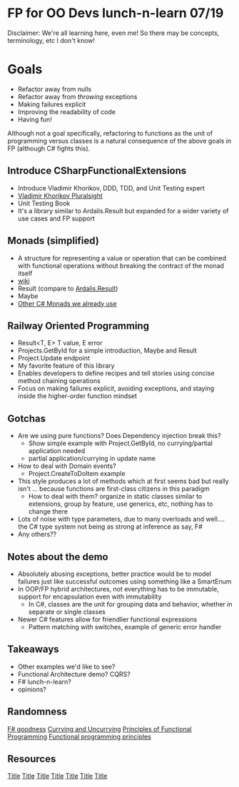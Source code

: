 # FP for OO Devs lunch-n-learn 07/19

Disclaimer: We're all learning here, even me! So there may be concepts, terminology, etc I don't know! 

# Goals
- Refactor away from nulls
- Refactor away from _throwing_ exceptions
- Making failures explicit
- Improving the readability of code
- Having fun!

Although not a goal specifically, refactoring to functions as the unit of programming versus classes is a natural consequence of the above goals in FP (although C# fights this).

## Introduce CSharpFunctionalExtensions
  - Introduce Vladimir Khorikov, DDD, TDD, and Unit Testing expert
  - [Vladimir Khorikov Pluralsight](https://www.pluralsight.com/authors/vladimir-khorikov)
  - Unit Testing Book
  - It's a library similar to Ardalis.Result but expanded for a wider variety of use cases and FP support

## Monads (simplified)
  - A structure for representing a value or operation that can be combined with functional operations without breaking the contract of the monad itself
  - [wiki](https://en.wikipedia.org/wiki/Monad_(functional_programming))
  - Result (compare to [Ardalis.Result](https://github.com/ardalis/Result/blob/0f54000ed05addaaadd973f28cc08bf131af788f/sample/Ardalis.Result.Sample.Core/Services/WeatherService.cs#L84))
  - Maybe
  - [Other C# Monads we already use](https://ericlippert.com/category/monads/page/2/)

## Railway Oriented Programming
  - Result<T, E> T value, E error
  - Projects.GetById for a simple introduction, Maybe and Result
  - Project.Update endpoint
  - My favorite feature of this library
  - Enables developers to define recipes and tell stories using concise method chaining operations
  - Focus on making failures explicit, avoiding exceptions, and staying inside the higher-order function mindset

## Gotchas
  - Are we using pure functions? Does Dependency injection break this?
    - Show simple example with Project.GetById, no currying/partial application needed
    - partial application/currying in update name
  - How to deal with Domain events?
    - Project.CreateToDoItem example
  - This style produces a lot of methods which at first seems bad but really isn't ... because functions are first-class citizens in this paradigm 
    - How to deal with them? organize in static classes similar to extensions, group by feature, use generics, etc, nothing has to change there 
  - Lots of noise with type parameters, due to many overloads and well.... the C# type system not being as strong at inference as say, F#
  - Any others??


## Notes about the demo
  - Absolutely abusing exceptions, better practice would be to model failures just like successful outcomes using something like a SmartEnum
  - In OOP/FP hybrid architectures, not everything has to be immutable, support for encapsulation even with immutability
    - In C#, classes are the unit for grouping data and behavior, whether in separate or single classes
  - Newer C# features allow for friendlier functional expressions
    - Pattern matching with switches, example of generic error handler

## Takeaways
  - Other examples we'd like to see?
  - Functional Architecture demo? CQRS?
  - F# lunch-n-learn?
  - opinions?


## Randomness
[F# goodness](https://github.com/NitroDevs/FShopOnWeb/blob/main/src/Microsoft.eShopWeb.Web/Home/Home.Page.fs)
[Currying and Uncurrying](https://medium.com/@adambene/currying-in-javascript-es6-540d2ad09400)
[Principles of Functional Programming](https://dev.to/jamesrweb/principles-of-functional-programming-4b7c)
[Functional programming principles](https://medium.com/@kumbhar.pradnya/functional-programming-principles-6f59bc6764ff)

## Resources

[Title](https://github.com/vkhorikov/CSharpFunctionalExtensions)
[Title](https://www.pluralsight.com/authors/vladimir-khorikov)
[Title](https://github.com/ardalis/CleanArchitecture/blob/main/src/Clean.Architecture.Web/Endpoints/ProjectEndpoints/GetById.cs)
[Title](https://en.wikipedia.org/wiki/Monad_(functional_programming))
[Title](https://ericlippert.com/category/monads/page/2/)
[Title](https://www.pluralsight.com/courses/functional-architecture-fsharp)
[Title](https://github.com/ardalis/Result/blob/main/sample/Ardalis.Result.Sample.Core/Services/WeatherService.cs#L84)